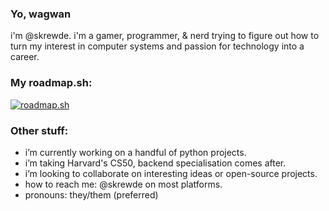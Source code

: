 ### Yo, wagwan
i'm @skrewde. i'm a gamer, programmer, & nerd trying to figure out how to turn my interest in computer systems and passion for technology into a career.

### My roadmap.sh:
[![roadmap.sh](https://api.roadmap.sh/v1-badge/wide/64dfa2e9ced78d2935279535?variant=light&roadmaps=backend%2Cpython)](https://roadmap.sh)

### Other stuff:
- i’m currently working on a handful of python projects.
- i’m taking Harvard's CS50, backend specialisation comes after.
- i’m looking to collaborate on interesting ideas or open-source projects.
- how to reach me: @skrewde on most platforms.
- pronouns: they/them (preferred)


<!--
old roadmap.sh md api endpoint: [![roadmap.sh](https://api.roadmap.sh/v1-badge/wide/64dfa2e9ced78d2935279535?variant=light)](https://roadmap.sh)
- fun fact: i could
**skrewde/skrewde** is a ✨ _special_ ✨ repository because its `README.md` (this file) appears on your GitHub profile.
-->

